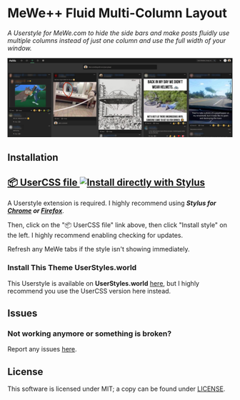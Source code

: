 # MeWe++ Fluid Multi-Column Layout

_A Userstyle for MeWe.com to hide the side bars and make posts fluidly use multiple columns instead of just one column and use the full width of your window._

![Preview Screenshot](https://github.com/kevin-guertin/mewe-fluid-userstyle/raw/master/images/preview.png)

## Installation

## [📦 UserCSS file ![Install directly with Stylus](https://img.shields.io/badge/Install%20directly%20with-Stylus-00adad.svg)](https://raw.githubusercontent.com/kevin-guertin/mewe-fluid-userstyle/master/mewe-fluid.user.css)

A Userstyle extension is required. I highly recommend using **_Stylus for [Chrome](https://chrome.google.com/webstore/detail/stylus/clngdbkpkpeebahjckkjfobafhncgmne) or [Firefox](https://addons.mozilla.org/en-US/firefox/addon/styl-us/)_**.

Then, click on the "📦 UserCSS file" link above, then click "Install style" on the left. I highly recommend enabling checking for updates.

Refresh any MeWe tabs if the style isn't showing immediately.

### Install This Theme UserStyles.world

This Userstyle is available on **UserStyles.world** [here](https://userstyles.world/style/982/mewe-fluid-auto-multi-columns), but I highly recommend you use the UserCSS version here instead.

## Issues

### Not working anymore or something is broken?

Report any issues [here](https://github.com/kevin-guertin/mewe-fluid-userstyle/issues).

## License

This software is licensed under MIT; a copy can be found under [LICENSE](LICENSE).
